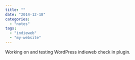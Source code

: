 ```yaml
---
title: ""
date: "2014-12-18"
categories: 
  - "notes"
tags: 
  - "indieweb"
  - "my-website"
---
```


Working on and testing WordPress indieweb check in plugin.
